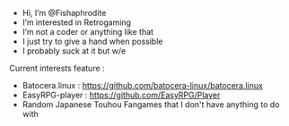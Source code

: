 - Hi, I’m @Fishaphrodite
- I’m interested in Retrogaming
- I’m not a coder or anything like that
- I just try to give a hand when possible
- I probably suck at it but w/e

Current interests feature : 

- Batocera.linux : https://github.com/batocera-linux/batocera.linux
- EasyRPG-player : https://github.com/EasyRPG/Player
- Random Japanese Touhou Fangames that I don't have anything to do with

<!---
Fishaphrodite/Fishaphrodite is a ✨ special ✨ repository because its `README.md` (this file) appears on your GitHub profile.
You can click the Preview link to take a look at your changes.
--->
